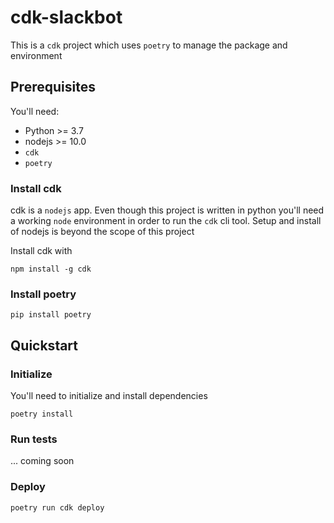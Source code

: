 # cdk-slackbot
This is a `cdk` project which uses `poetry` to manage the package and environment

## Prerequisites
You'll need:
* Python >= 3.7
* nodejs >= 10.0
* `cdk` 
* `poetry`

### Install cdk
cdk is a `nodejs` app.  Even though this project is written in python you'll need a working `node` environment in order to run the `cdk` cli tool.  Setup and install of nodejs is beyond the scope of this project

Install cdk with
```
npm install -g cdk
```

### Install poetry
```
pip install poetry
```

## Quickstart

### Initialize
You'll need to initialize and install dependencies
```
poetry install
```

### Run tests
... coming soon

### Deploy
```
poetry run cdk deploy
```

